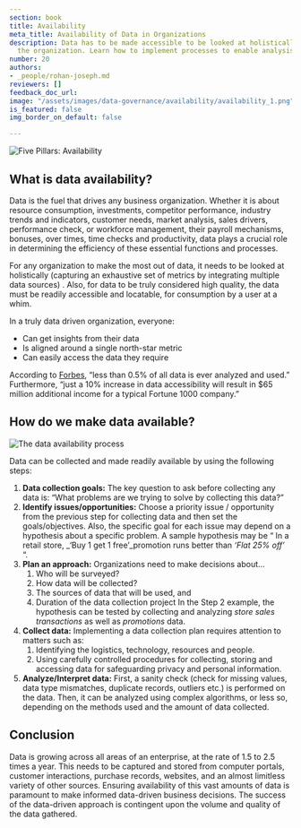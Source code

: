 ```yaml
---
section: book
title: Availability
meta_title: Availability of Data in Organizations
description: Data has to be made accessible to be looked at holistically throughout
  the organization. Learn how to implement processes to enable analysis.
number: 20
authors:
- _people/rohan-joseph.md
reviewers: []
feedback_doc_url:
image: "/assets/images/data-governance/availability/availability_1.png"
is_featured: false
img_border_on_default: false

---
```

![Five Pillars: Availability](/assets/images/data-governance/availability/availability_1.png)

## What is data availability?

Data is the fuel that drives any business organization. Whether it is about resource consumption, investments, competitor performance, industry trends and indicators, customer needs, market analysis, sales drivers, performance check, or workforce management, their payroll mechanisms, bonuses, over times, time checks and productivity, data plays a crucial role in determining the efficiency of these essential functions and processes.

For any organization to make the most out of data, it needs to be looked at holistically (capturing an exhaustive set of metrics by integrating multiple data sources) . Also, for data to be truly considered high quality, the data must be readily accessible and locatable, for consumption by a user at a whim.

In a truly data driven organization, everyone:

* Can get insights from their data
* Is aligned around a single north-star metric
* Can easily access the data they require

According to [Forbes](https://www.forbes.com/sites/larrymyler/2017/07/11/better-data-quality-equals-higher-marketing-roi/#73d469c07b68), “less than 0.5% of all data is ever analyzed and used.” Furthermore, “just a 10% increase in data accessibility will result in $65 million additional income for a typical Fortune 1000 company.”

## How do we make data available?

![The data availability process](/assets/images/data-governance/availability/availability_2.png)

Data can be collected and made readily available by using the following steps:


1. **Data collection goals:** The key question to ask before collecting any data is: “What problems are we trying to solve by collecting this data?”
2. **Identify issues/opportunities:** Choose a priority issue / opportunity from the previous step for collecting data and then set the goals/objectives. Also, the specific goal for each issue may depend on a hypothesis about a specific problem. A sample hypothesis may be “ In a retail store, _‘Buy 1 get 1 free’_promotion runs better than _‘Flat 25% off’_ “.
3. **Plan an approach:** Organizations need to make decisions about...
    1. Who will be surveyed?
    2. How data will be collected?
    3. The sources of data that will be used, and
    4. Duration of the data collection project
    In the Step 2 example, the hypothesis can be tested by collecting and analyzing _store sales transactions_ as well as _promotions_ data.
4. **Collect data:** Implementing a data collection plan requires attention to matters such as:
    1. Identifying the logistics, technology, resources and people.
    2. Using carefully controlled procedures for collecting, storing and accessing data for safeguarding privacy and personal information.
5. **Analyze/Interpret data:** First, a sanity check (check for missing values, data type mismatches, duplicate records, outliers etc.) is performed on the data. Then, it can be analyzed using complex algorithms, or less so, depending on the methods used and the amount of data collected.

## Conclusion

Data is growing across all areas of an enterprise, at the rate of 1.5 to 2.5 times a year. This needs to be captured and stored from computer portals, customer interactions, purchase records, websites, and an almost limitless variety of other sources. Ensuring availability of this vast amounts of data is paramount to make informed data-driven business decisions. The success of the data-driven approach is contingent upon the volume and quality of the data gathered.
